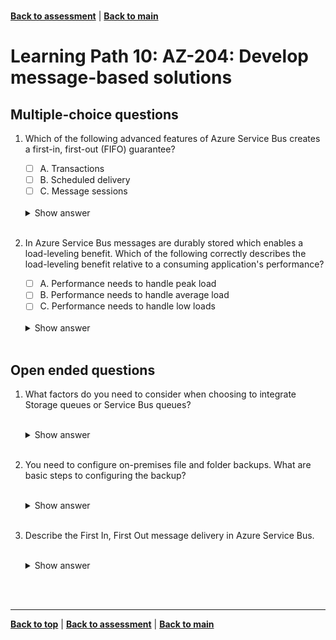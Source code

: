 <a id="top" />

<br/>


[**Back to assessment**](./assessment.md) |   [**Back to main**](../README.md) 

# Learning Path 10: AZ-204: Develop message-based solutions

## Multiple-choice questions		

1. Which of the following advanced features of Azure Service Bus creates a first-in, first-out (FIFO) guarantee?

    - [ ]  A. Transactions 
    - [ ]  B. Scheduled delivery 
    - [ ]  C. Message sessions

    <br>

    <details>
    <summary>Show answer</summary>
    Message sessions
    </details>

    <br>

2. In Azure Service Bus messages are durably stored which enables a load-leveling benefit. Which of the following correctly describes the load-leveling benefit relative to a consuming application's performance?

    - [ ]  A. Performance needs to handle peak load 
    - [ ]  B. Performance needs to handle average load
    - [ ]  C. Performance needs to handle low loads 

    <br>

    <details>
    <summary>Show answer</summary>
    Performance needs to handle average load
    </details>

    <br>

## Open ended questions

1. What factors do you need to consider when choosing to integrate Storage queues or Service Bus queues?

    <br>

    <details>
    <summary>Show answer</summary>
    Azure Backup is the main tool to backup and restore workloads. On-premises workloads include files and folders, Hyper-V virtual machines, VMware virtual machines, Microsoft SQL Server, Microsoft SharePoint, Microsoft Exchange, System State, and Bare Metal Recovery. Azure workloads include virtual machines, Azure file shares, SQL Server in Azure VM, and SAP HANA in Azure VM. 
    </details>

    <br>


2. You need to configure on-premises file and folder backups. What are basic steps to configuring the backup?

    <br>

    <details>
    <summary>Show answer</summary>
    Consider choosing Storage queues when: Your solution needs to receive messages without having to poll the queue. Your solution needs to support automatic duplicate detection. You want your application to process messages as parallel long-running streamsConsider choosing Storage queues when: Your application must store over 80 gigabytes of messages in a queue. Your application wants to track progress for processing a message in the queue. You require server-side logs of all the transactions executed against your queues.
    </details>

    <br>



3. Describe the First In, First Out message delivery in Azure Service Bus. 

    <br>

    <details>
    <summary>Show answer</summary>
    Queues in Service Bus offer message delivery to one or more competing consumers. That is, receivers typically receive and process messages in the order in which they were added to the queue. Only one message consumer receives and processes each message. Because messages are stored durably in the queue producers (senders) and consumers (receivers) don't have to process messages concurrently
    </details>

    <br>




<br/>

------

[**Back to top**](#top) | [**Back to assessment**](./assessment.md) | [**Back to main**](../README.md) 